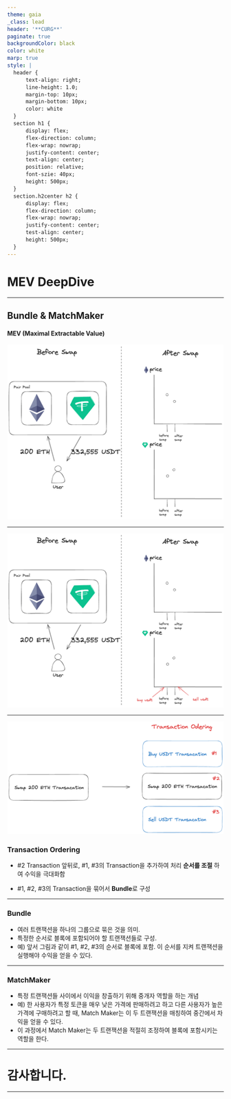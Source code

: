 ```yaml
---
theme: gaia
_class: lead
header: '**CURG**'
paginate: true
backgroundColor: black
color: white
marp: true
style: |
  header {
      text-align: right;
      line-height: 1.0;
      margin-top: 10px;
      margin-bottom: 10px;
      color: white
  }
  section h1 {
      display: flex;
      flex-direction: column;
      flex-wrap: nowrap;
      justify-content: center;
      text-align: center;
      position: relative;
      font-szie: 40px;
      height: 500px;
  }
  section.h2center h2 {
      display: flex;
      flex-direction: column;
      flex-wrap: nowrap;
      justify-content: center;
      test-align: center;
      height: 500px;
  }
---
```


<!-- _paginate: skip -->

# **MEV DeepDive**

---

## Bundle & MatchMaker

#### MEV (Maximal Extractable Value)

![w:800 h:400](./assets/mev-swap.png)

---

![w:800 h:400](./assets/mev-swap-2.png)

---

![bg left 90%](./assets/mev-swap-3.png)

### Transaction Ordering

- #2 Transaction 앞뒤로, #1, #3의 Transaction을 추가하여 처리 **순서를 조절** 하여 수익을 극대화함

- #1, #2, #3의 Transaction을 묶어서 **Bundle**로 구성

---

### Bundle

- 여러 트랜잭션을 하나의 그룹으로 묶은 것을 의미.
- 특정한 순서로 블록에 포함되어야 할 트랜잭션들로 구성.
- 예) 앞서 그림과 같이 #1, #2, #3의 순서로 블록에 포함. 이 순서를 지켜 트랜잭션을 실행해야 수익을 얻을 수 있다.

---

### MatchMaker

- 특정 트랜잭션들 사이에서 이익을 창출하기 위해 중개자 역할을 하는 개념
- 예) 한 사용자가 특정 토큰을 매우 낮은 가격에 판매하려고 하고 다른 사용자가 높은 가격에 구매하려고 할 때, Match Maker는 이 두 트랜잭션을 매칭하여 중간에서 차익을 얻을 수 있다.
- 이 과정에서 Match Maker는 두 트랜잭션을 적절히 조정하여 블록에 포함시키는 역할을 한다.

---

# 감사합니다.

---
